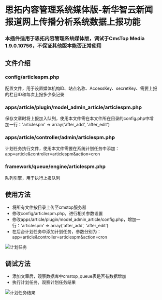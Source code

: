 # 思拓内容管理系统媒体版-新华智云新闻报道网上传播分析系统数据上报功能

### 本插件适用于思拓内容管理系统媒体版，调试于CmsTop Media 1.9.0.10756，不保证其他版本能否正常使用

## 文件介绍
### config/articlespm.php
配置文件，用于设置媒体机构ID、站点名称、AccessKey、secretKey、需要上报的栏目ID和每次上报多少条记录

### apps/article/plugin/model_admin_article/articlespm.php
保存文章时将上报加入队列，使用本文件需在本文件所在目录的config.php中增加一行：'articlespm' => array('after_add', 'after_edit')

### apps/article/controller/admin/articlespm.php
计划任务执行文件，使用本文件需要在系统计划任务中添加：app=article&controller=articlespm&action=cron

### framework/queue/engine/articlespm.php
队列引擎，用于执行上报队列

## 使用方法
* 将所有文件按目录上传至cmstop服务器
* 修改config/articlespm.php，进行相关参数设置
* 修改apps/article/plugin/model_admin_article/config.php，增加一行：'articlespm' => array('after_add', 'after_edit')
* 在后台计划任务中添加计划任务，参数分别为：app=article&controller=articlespm&action=cron

![计划任务](https://raw.githubusercontent.com/emoontb/uploaded-files/master/cmstop-articlespm/20190225171754_001.png)

## 调试方法
* 添加文章后，观察数据库中cmstop_queue表是否有数据增加
* 执行计划任务，观察计划任务结果

![计划任务结果](https://raw.githubusercontent.com/emoontb/uploaded-files/master/cmstop-articlespm/20190225172813_002.png)
